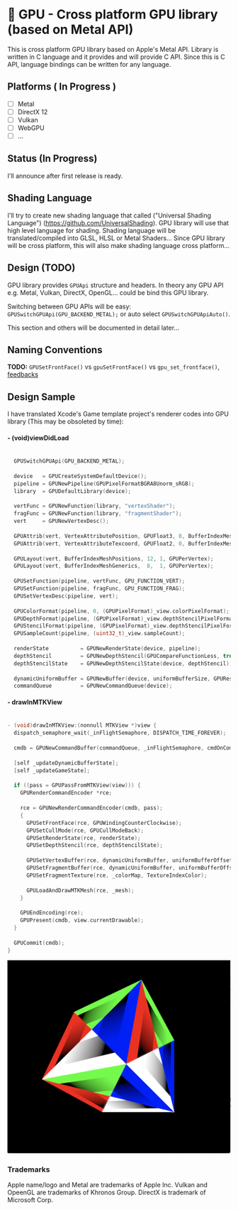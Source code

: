 # 🔭 GPU - Cross platform GPU library (based on Metal API)

This is cross platform GPU library based on Apple's Metal API. 
Library is written in C language and it provides and will provide C API.
Since this is C API, language bindings can be written for any language.

## Platforms ( In Progress )

- [ ] Metal
- [ ] DirectX 12
- [ ] Vulkan
- [ ] WebGPU
- [ ] ...

## Status (In Progress)

I'll announce after first release is ready.

## Shading Language

I'll try to create new shading language that called ("Universal Shading Language") (https://github.com/UniversalShading).
GPU library will use that high level language for shading. Shading language will be translated/compiled into GLSL, HLSL or Metal Shaders...
Since GPU library will be cross platform, this will also make shading language cross platform... 

## Design (TODO)

GPU library provides `GPUApi` structure and headers. In theory any GPU API e.g. Metal, Vulkan, DirectX, OpenGL... could be bind this GPU library. 

Switching between GPU APIs will be easy: `GPUSwitchGPUApi(GPU_BACKEND_METAL);` or auto select `GPUSwitchGPUApiAuto()`.

This section and others will be documented in detail later...

## Naming Conventions

**TODO:** `GPUSetFrontFace()` vs `gpuSetFrontFace()` vs `gpu_set_frontface()`, [feedbacks](https://github.com/recp/gpu/issues/1)

## Design Sample

I have translated Xcode's Game template project's renderer codes into GPU library (This may be obsoleted by time):

#### - (void)viewDidLoad
```C

  GPUSwitchGPUApi(GPU_BACKEND_METAL);

  device   = GPUCreateSystemDefaultDevice();
  pipeline = GPUNewPipeline(GPUPixelFormatBGRA8Unorm_sRGB);
  library  = GPUDefaultLibrary(device);

  vertFunc = GPUNewFunction(library, "vertexShader");
  fragFunc = GPUNewFunction(library, "fragmentShader");
  vert     = GPUNewVertexDesc();

  GPUAttrib(vert, VertexAttributePosition, GPUFloat3, 0, BufferIndexMeshPositions);
  GPUAttrib(vert, VertexAttributeTexcoord, GPUFloat2, 0, BufferIndexMeshGenerics);

  GPULayout(vert, BufferIndexMeshPositions, 12, 1, GPUPerVertex);
  GPULayout(vert, BufferIndexMeshGenerics,  8,  1, GPUPerVertex);

  GPUSetFunction(pipeline, vertFunc, GPU_FUNCTION_VERT);
  GPUSetFunction(pipeline, fragFunc, GPU_FUNCTION_FRAG);
  GPUSetVertexDesc(pipeline, vert);

  GPUColorFormat(pipeline, 0, (GPUPixelFormat)_view.colorPixelFormat);
  GPUDepthFormat(pipeline, (GPUPixelFormat)_view.depthStencilPixelFormat);
  GPUStencilFormat(pipeline, (GPUPixelFormat)_view.depthStencilPixelFormat);
  GPUSampleCount(pipeline, (uint32_t)_view.sampleCount);

  renderState          = GPUNewRenderState(device, pipeline);
  depthStencil         = GPUNewDepthStencil(GPUCompareFunctionLess, true);
  depthStencilState    = GPUNewDepthStencilState(device, depthStencil);

  dynamicUniformBuffer = GPUNewBuffer(device, uniformBufferSize, GPUResourceStorageModeShared);
  commandQueue         = GPUNewCommandQueue(device);
```

#### - drawInMTKView

```C

- (void)drawInMTKView:(nonnull MTKView *)view {
  dispatch_semaphore_wait(_inFlightSemaphore, DISPATCH_TIME_FOREVER);
  
  cmdb = GPUNewCommandBuffer(commandQueue, _inFlightSemaphore, cmdOnComplete);
  
  [self _updateDynamicBufferState];
  [self _updateGameState];
  
  if ((pass = GPUPassFromMTKView(view))) {
    GPURenderCommandEncoder *rce;

    rce = GPUNewRenderCommandEncoder(cmdb, pass);
    {
      GPUSetFrontFace(rce, GPUWindingCounterClockwise);
      GPUSetCullMode(rce, GPUCullModeBack);
      GPUSetRenderState(rce, renderState);
      GPUSetDepthStencil(rce, depthStencilState);

      GPUSetVertexBuffer(rce, dynamicUniformBuffer, uniformBufferOffset, BufferIndexUniforms);
      GPUSetFragmentBuffer(rce, dynamicUniformBuffer, uniformBufferOffset, BufferIndexUniforms);
      GPUSetFragmentTexture(rce, _colorMap, TextureIndexColor);
      
      GPULoadAndDrawMTKMesh(rce, _mesh);
    }

    GPUEndEncoding(rce);
    GPUPresent(cmdb, view.currentDrawable);
  }

  GPUCommit(cmdb);
}
```

<p align="center">
   <img alt="" src="sample.png"  />
</p>

### Trademarks

Apple name/logo and Metal are trademarks of Apple Inc. Vulkan and OpeenGL are trademarks of Khronos Group. DirectX is trademark of Microsoft Corp.
